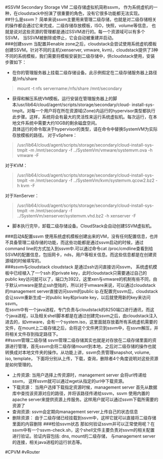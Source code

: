 #SSVM
Secondary Storage VM 二级存储虚拟机简称ssvm， 作为系统虚机的一种，在cloudstack中扮演了很重要的角色，没有它很多功能都无法实现。  
##什么是ssvm？
 简单来说ssvm主要用来管理二级存储，也就是对二级存储相关的操作都会通过它来完成，二级存储存放模板，ISO，快照，volume等信息， 也就是说对这些资源的管理都是通过SSVM进行的。每一个资源域可以有多个SSVM， 当SSVM被删除或停止，它会自动被重建并启动。  
###创建ssvm
 当配置并enable zone之后，cloudstack会尝试使用系统虚机模板创建SSVM。针对不同的主机(xenserver, vmware, kvm)，cloudstack提供了3种不同的系统模板，我们需要将模板安装到二级存储中，供cloudstack使用，安装步骤如下：  
+ 在你的管理服务器上挂载二级存储设备。此示例假定在二级存储服务器上路径是/nfs/share
 >mount -t nfs servername:/nfs/share /mnt/secondary  
 
+ 获得和解压系统VM模板。运行安装在管理服务器上的脚本/usr/lib64/cloud/agent/scripts/storage/secondary/cloud- install-sys-tmplt。对每一个用户将在所在资源域(Zone)内运行的hypervisor类型都执行此步骤。这样，系统将会有最大的灵活性来运行系统虚拟机。每次运行，在本地文件系统中需要大约10GB的剩余磁盘空间。  
 具体运行的命令取决于hypervisor的类型，请在命令中替换SystemVM为实际存放模板的路径。
 对于vSphere：
>/usr/lib64/cloud/agent/scripts/storage/secondary/cloud-install-sys-tmplt -m /mnt/secondary -f ../SystemVm/vmware/systemvm.ova -h vmware -F  

 对于KVM：
>/usr/lib64/cloud/agent/scripts/storage/secondary/cloud-install-sys-tmplt -m /mnt/secondary -f ../SystemVm/kvm/systemvm.qcow2.bz2 -h kvm -F  

 对于XenServer：
>/usr/lib64/cloud/agent/scripts/storage/secondary/cloud-install-sys-tmplt -m /mnt/secondary -f ../SystemVm/xenserver/systemvm.vhd.bz2 -h xenserver -F  

+ 脚本执行完毕，卸载二级存储设备。CloudStack会自动创建SSVM虚拟机。  

###启动&配置ssvm
 使用系统虚机模板创建出来的VM，没有任何配置信息，也并不具备管理二级存储的功能，而这些功能都是通过ssvm启动的时候，通过command line的方式加入到ssvm中.可以通过命令cat /proc/cmdline查看到给SSVM的配置信息，包括网卡，nds，用户等相关信息。而这些信息都是在创建资源域的时候填写的。  
###ssvm与cloudstack
 cloudstack 是通过ssh访问直接访问ssvm， 系统虚机模板中已经植入了一个ssh 的private key，此时cloudstack只需要通过自己的public key访问就可以了，端口为3922，这里xen与vmware的机制有些不同，由于默认vmware是禁止ssh登陆的，所以对于vmware来说，可以通过cloudstack的management server直接访问ssvm的public ip.在配置完ssvm后，cloudstack会让ssvm重新生成一对public key和private key，以后就使用新的key来访问ssvm。  
 在ssvm中有一个java进程，专门负责与cloudstack的8250端口进行通讯，而这个java进程，以及相关shell脚本都是在通过创建完ssvm之后，由cloudstack注入进去的，如vmware，会有一个system.iso，这里面就存放着所有系统虚机需要的文件，在mount上二级存储之后，会将这个文件拷贝到ssvm中，在ssvm解压，并将相关文件存到指定路径下。  
##ssvm管理二级存储
 ssvm管理二级存储其实也就是对存放在二级存储里面的资源进行管理，首先ssvm会将二级存储mount到本地，之后对二级存储的操作也就转换成对本地文件夹的操作。从功能上讲，ssvm负责管理snapshot, volume, iso, template， 下面将分别从上传，下载，查询，删除者4个角度说明对这些资源是如何管理的。  
+ 上传资源:
 当用户选择上传资源时，management server 会将url传递给ssvm， 这样ssvm就可以通过wget从指定的url中下载资源。
+ 下载资源：
 当用户选择下载指定资源时候，management server 首先从数据库中查找该资源对应的路径，并将该路径传递给ssvm，ssvm 使用内置的apache server来提供资源上传服务。这样用户就可以通过ssvm下载所需要的资源了
+ 查询资源:
 ssvm会定期向management server上传自己的状态信息
+ 删除资源：
 由于二级存储已经挂载到ssvm中，这样它就可以直接将二级存储里面的内容删除
###检验ssvm状态
 那如何验证ssvm并可以正常使用呢？在ssvm中有一个ssvm-check.sh，这个shell文件主要负责对ssvm的相关配置进行验证。验证内容包括: dns, mount的二级存储， 与management server的连接，相关java进程的运行状态等。

#CPVM
#vRouter